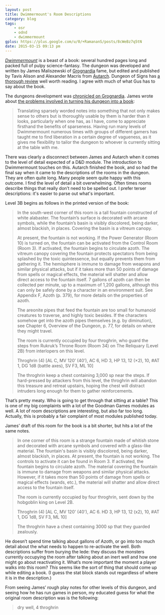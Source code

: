 ```yaml
---
layout: post
title: Dwimmermount's Room Descriptions
category: blog
tags:
    - osr
    - odnd
    - dwimmermount
gplus: https://plus.google.com/u/0/+RamananS/posts/8cWeBz7q5tN
date: 2015-03-15 09:13 pm
---
```


[*Dwimmermount*][buy] is a beast of a book: several hundred pages long and packed full of pulpy science-fantasy. The dungeon was developed and written by James Maliszewski of [Grognardia][] fame, but edited and published by Tavis Alison and Alexander Macris from [Autarch][]. Dungeon of Signs has [a thorough review][review] well worth reading. I agree with much of what Gus has to say about the book.

The dungeons development was [chronicled on Grognardia][dwimmermount]. James wrote about [the problems involved in turning his dungeon into a book][translating]:

> Translating sparsely worded notes into something that not only makes sense to others but is thoroughly usable by them is harder than it looks, particularly when one has, as I have, come to appreciate firsthand the benefits of sparseness. Having run many levels of Dwimmermount numerous times with groups of different gamers has taught me to find liberation in a certain degree of vagueness, as it gives me flexibility to tailor the dungeon to whoever is currently sitting at the table with me.

There was clearly a disconnect between James and Autarch when it comes to the level of detail expected of a D&D module. The introduction to Dwimmermount touches on this. Autarch finished the book, and so had the final say when it came to the descriptions of the rooms in the dungeon. They are often quite long. Many people seem quite happy with this outcome. I find the level of detail a bit overwhelming. Often times rooms describe things that really don’t need to be spelled out. I prefer terser descriptions: it's easier to parse out what's important.

Level 3B begins as follows in the printed version of the book:

> In the south-west corner of this room is a tall fountain constructed of white alabaster. The fountain’s surface is decorated with arcane symbols, while the fountain’s basin is visibly discolored, being darker, almost blackish, in places. Covering the basin is a vitreum canopy.
>
> At present, the fountain is not working. If the Power Generator (Room 10) is turned on, the fountain can be activated from the Control Room (Room 3). If activated, the fountain begins to circulate azoth. The vitreum canopy covering the fountain protects spectators from being splashed by the toxic quintessence, but equally prevents them from gathering it. The hemisphere is immune to damage from weapons and similar physical attacks, but if it takes more than 50 points of damage from spells or magical effects, the material will shatter and allow direct access to the fountain itself. 7 gallons of azoth can then be collected per minute, up to a maximum of 1,200 gallons, although this can only be safely done by a character in an environment suit. See Appendix F, Azoth (p. 379), for more details on the properties of azoth.
>
> The areonite pipes that feed the fountain are too small for humanoid creatures to traverse, and highly toxic besides. If the characters somehow get into the azoth pipes themselves (e.g. by diminution), see Chapter 6, Overview of the Dungeon, p. 77, for details on where they might travel.
>
> The room is currently occupied by four throghrin, who guard the steps from Rukruk’s Throne Room (Room 34) on The Reliquary (Level 2B) from interlopers on this level.
>
> Throghrin (4) [AL C, MV 120’ (40’), AC 6, HD 3, HP 13, 12 (×2), 10, #AT 1, DG 1d8 (battle axes), SV F3, ML 10]
>
> The throghrin keep a chest containing 3,000 sp near the steps. If hard-pressed by attackers from this level, the throghrin will abandon this treasure and retreat upstairs, hoping the chest will distract intruders long enough for them to gather reinforcements.

That’s pretty meaty. Who is going to get through that sitting at a table? This is one of my big complaints with a lot of the Goodman Games modules as well. A lot of room descriptions are interesting, but also far too long. Actually, this is probably a fair complaint of most modules published today.

James’ draft of this room for the book is a bit shorter, but hits a lot of the same notes.

> In one corner of this room is a strange fountain made of whitish stone and decorated with arcane symbols and covered with a glass-like material. The fountain's basin is visibly discolored, being darker, almost blackish, in places. At present, the fountain is not working. The controls to activate it can be found in Room 3. If activated, the fountain begins to circulate azoth. The material covering the fountain is immune to damage from weapons and similar physical attacks. However, if it takes more than 50 points of damage from spells or magical effects (wands, etc.), the material will shatter and allow direct access to the fountain itself.
>
> The room is currently occupied by four throghrin, sent down by the hobgoblin king on Level 2B.
>
> Throghrin (4) [AL C, MV 120' (40'), AC 6. HD 3, HP 13, 12 (x2), 10, #AT 1, DG 1d8, SV F3, ML 10]
>
> The throghrin have a chest containing 3000 sp that they guarded zealously.

He doesn’t spend time talking about gallons of Azoth, or go into too much detail about the what needs to happen to re-activate the well. Both descriptions suffer from burying the lede: they discuss the monsters currently occupying the room after talking about an inert well and how one might go about reactivating it. What’s more important the moment a player walks into this room? *This* seems like the sort of thing that should come up while editing a book. (I guess the stat block stands out regardless of where it is in the description.)

From seeing James’ rough play notes for other levels of this dungeon, and seeing how he has run games in person, my educated guess for what the original room description was is the following:

> dry well, 4 throghrin

[grognardia]: http://grognardia.blogspot.ca/
[dwimmermount]: http://grognardia.blogspot.ca/search/label/dwimmermount
[autarch]: http://autarch.co
[translating]: http://grognardia.blogspot.ca/2012/08/never-same.html
[review]: http://dungeonofsigns.blogspot.ca/2014/08/dungeon-of-signs-reviews-dwimmermount.html
[buy]: http://rpg.drivethrustuff.com/product/138221/Dwimmermount-ACKS-version